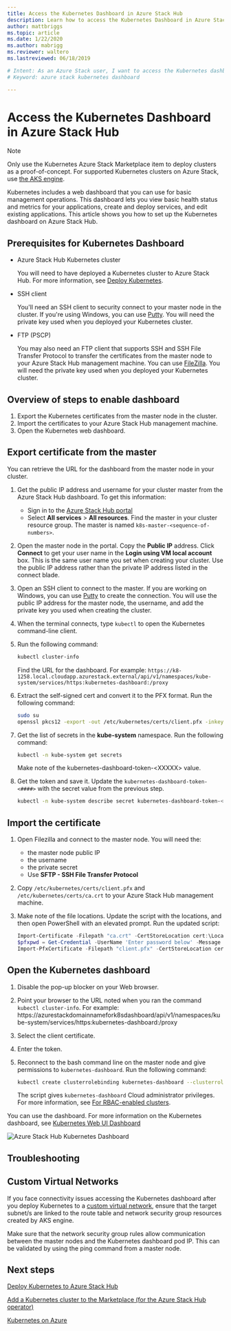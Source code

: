 ```yaml
--- 
title: Access the Kubernetes Dashboard in Azure Stack Hub  
description: Learn how to access the Kubernetes Dashboard in Azure Stack Hub  
author: mattbriggs  
ms.topic: article 
ms.date: 1/22/2020
ms.author: mabrigg 
ms.reviewer: waltero 
ms.lastreviewed: 06/18/2019

# Intent: As an Azure Stack user, I want to access the Kubernetes dashboard from Azure Stack for basic management operations.
# Keyword: azure stack kubernetes dashboard

---
```

 
# Access the Kubernetes Dashboard in Azure Stack Hub 

> [!Note]   
> Only use the Kubernetes Azure Stack Marketplace item to deploy clusters as a proof-of-concept. For supported Kubernetes clusters on Azure Stack, use [the AKS engine](azure-stack-kubernetes-aks-engine-overview.md).

Kubernetes includes a web dashboard that you can use for basic management operations. This dashboard lets you view basic health status and metrics for your applications, create and deploy services, and edit existing applications. This article shows you how to set up the Kubernetes dashboard on Azure Stack Hub.

## Prerequisites for Kubernetes Dashboard

* Azure Stack Hub Kubernetes cluster

    You will need to have deployed a Kubernetes cluster to Azure Stack Hub. For more information, see [Deploy Kubernetes](azure-stack-solution-template-kubernetes-deploy.md).

* SSH client

    You'll need an SSH client to security connect to your master node in the cluster. If you're using Windows, you can use [Putty](https://docs.microsoft.com/azure/marketplace/cloud-partner-portal/virtual-machine/cpp-connect-vm). You will need the private key used when you deployed your Kubernetes cluster.

* FTP (PSCP)

    You may also need an FTP client that supports SSH and SSH File Transfer Protocol to transfer the certificates from the master node to your Azure Stack Hub management machine. You can use [FileZilla](https://filezilla-project.org/download.php?type=client). You will need the private key used when you deployed your Kubernetes cluster.

## Overview of steps to enable dashboard

1.  Export the Kubernetes certificates from the master node in the cluster. 
2.  Import the certificates to your Azure Stack Hub management machine.
2.  Open the Kubernetes web dashboard. 

## Export certificate from the master 

You can retrieve the URL for the dashboard from the master node in your cluster.

1. Get the public IP address and username for your cluster master from the Azure Stack Hub dashboard. To get this information:

    - Sign in to the [Azure Stack Hub portal](https://portal.local.azurestack.external/)
    - Select **All services** > **All resources**. Find the master in your cluster resource group. The master is named `k8s-master-<sequence-of-numbers>`. 

2. Open the master node in the portal. Copy the **Public IP** address. Click **Connect** to get your user name in the  **Login using VM local account** box. This is the same user name you set when creating your cluster. Use the public IP address rather than the private IP address listed in the connect blade.

3.  Open an SSH client to connect to the master. If you are working on Windows, you can use [Putty](https://docs.microsoft.com/azure/marketplace/cloud-partner-portal/virtual-machine/cpp-connect-vm) to create the connection. You will use the public IP address for the master node, the username, and add the private key you used when creating the cluster.

4.  When the terminal connects, type `kubectl` to open the Kubernetes command-line client.

5. Run the following command:

    ```Bash   
    kubectl cluster-info 
    ``` 
    Find the URL for the dashboard. For example:  `https://k8-1258.local.cloudapp.azurestack.external/api/v1/namespaces/kube-system/services/https:kubernetes-dashboard:/proxy`

6.  Extract the self-signed cert and convert it to the PFX format. Run the following command:

    ```Bash  
    sudo su 
    openssl pkcs12 -export -out /etc/kubernetes/certs/client.pfx -inkey /etc/kubernetes/certs/client.key  -in /etc/kubernetes/certs/client.crt -certfile /etc/kubernetes/certs/ca.crt 
    ```

7.  Get the list of secrets in the **kube-system** namespace. Run the following command:

    ```Bash  
    kubectl -n kube-system get secrets
    ```

    Make note of the kubernetes-dashboard-token-\<XXXXX> value. 

8.  Get the token and save it. Update the `kubernetes-dashboard-token-<####>` with the secret value from the previous step.

    ```Bash  
    kubectl -n kube-system describe secret kubernetes-dashboard-token-<####>| awk '$1=="token:"{print $2}' 
    ```

## Import the certificate

1. Open Filezilla and connect to the master node. You will need the:

    - the master node public IP
    - the username
    - the private secret
    - Use **SFTP - SSH File Transfer Protocol**

2. Copy `/etc/kubernetes/certs/client.pfx` and  `/etc/kubernetes/certs/ca.crt` to your Azure Stack Hub management machine.

3. Make note of the file locations. Update the script with the locations, and then open PowerShell with an elevated prompt. Run the updated script:  

    ```powershell   
    Import-Certificate -Filepath "ca.crt" -CertStoreLocation cert:\LocalMachine\Root 
    $pfxpwd = Get-Credential -UserName 'Enter password below' -Message 'Enter password below' 
    Import-PfxCertificate -Filepath "client.pfx" -CertStoreLocation cert:\CurrentUser\My -Password $pfxpwd.Password 
    ``` 

## Open the Kubernetes dashboard 

1. Disable the pop-up blocker on your Web browser.

2. Point your browser to the URL noted when you ran the command `kubectl cluster-info`. For example:
   https:\//azurestackdomainnamefork8sdashboard/api/v1/namespaces/kube-system/services/https:kubernetes-dashboard:/proxy 
3. Select the client certificate.
4. Enter the token. 
5. Reconnect to the bash command line on the master node and give permissions to `kubernetes-dashboard`. Run the following command:

    ```Bash  
    kubectl create clusterrolebinding kubernetes-dashboard --clusterrole=cluster-admin --serviceaccount=kube-system:kubernetes-dashboard 
    ``` 

    The script gives `kubernetes-dashboard` Cloud administrator privileges. For more information, see [For RBAC-enabled clusters](https://docs.microsoft.com/azure/aks/kubernetes-dashboard).

You can use the dashboard. For more information on the Kubernetes dashboard, see [Kubernetes Web UI Dashboard](https://kubernetes.io/docs/tasks/access-application-cluster/web-ui-dashboard/) 

![Azure Stack Hub Kubernetes Dashboard](media/azure-stack-solution-template-kubernetes-dashboard/azure-stack-kub-dashboard.png)

## Troubleshooting

## Custom Virtual Networks

If you face connectivity issues accessing the Kubernetes dashboard after you deploy Kubernetes to a [custom virtual network](https://docs.microsoft.com/azure-stack/user/kubernetes-aks-engine-custom-vnet), ensure that the target subnet/s are linked to the route table and network security group resources created by AKS engine.

Make sure that the network security group rules allow communication between the master nodes and the Kubernetes dashboard pod IP. This can be validated by using the ping command from a master node.

## Next steps 

[Deploy Kubernetes to Azure Stack Hub](azure-stack-solution-template-kubernetes-deploy.md)  

[Add a Kubernetes cluster to the Marketplace (for the Azure Stack Hub operator)](../operator/azure-stack-solution-template-kubernetes-cluster-add.md)  

[Kubernetes on Azure](https://docs.microsoft.com/azure/container-service/kubernetes/container-service-kubernetes-walkthrough)  
